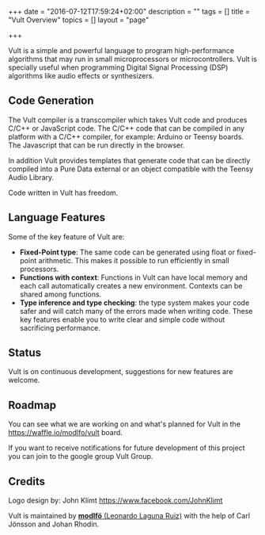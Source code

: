 +++
date = "2016-07-12T17:59:24+02:00"
description = ""
tags = []
title = "Vult Overview"
topics = []
layout = "page"

+++

Vult is a simple and powerful language to program high-performance algorithms that may run in small microprocessors or microcontrollers. Vult is specially useful when programming Digital Signal Processing (DSP) algorithms like audio effects or synthesizers.

## Code Generation

The Vult compiler is a transcompiler which takes Vult code and produces C/C++ or JavaScript code. The C/C++ code that can be compiled in any platform with a C/C++ compiler, for example: Arduino or Teensy boards. The Javascript that can be run directly in the browser.

In addition Vult provides templates that generate code that can be directly compiled into a Pure Data external or an object compatible with the Teensy Audio Library.

Code written in Vult has freedom.

## Language Features

Some of the key feature of Vult are:

- **Fixed-Point type**: The same code can be generated using float or fixed-point arithmetic. This makes it possible to run efficiently in small processors.
- **Functions with context**: Functions in Vult can have local memory and each call automatically creates a new environment. Contexts can be shared among functions.
- **Type inference and type checking**: the type system makes your code safer and will catch many of the errors made when writing code.
These key features enable you to write clear and simple code without sacrificing performance.

## Status
Vult is on continuous development, suggestions for new features are welcome.

## Roadmap
You can see what we are working on and what's planned for Vult in the https://waffle.io/modlfo/vult board.

If you want to receive notifications for future development of this project you can join to the google group Vult Group.

## Credits
Logo design by: John Klimt https://www.facebook.com/JohnKlimt

Vult is maintained by [**modlfö** (Leonardo Laguna Ruiz)](https://modlfo.github.io) with the help of Carl Jönsson and Johan Rhodin.
